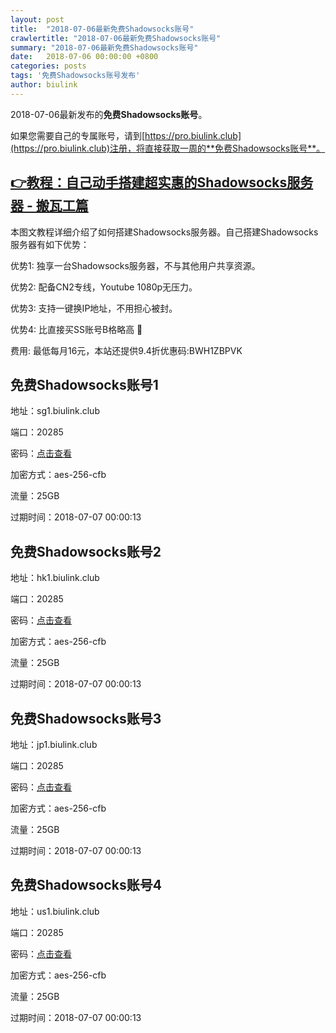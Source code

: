 ```yaml
---
layout: post
title:  "2018-07-06最新免费Shadowsocks账号"
crawlertitle: "2018-07-06最新免费Shadowsocks账号"
summary: "2018-07-06最新免费Shadowsocks账号"
date:   2018-07-06 00:00:00 +0800
categories: posts
tags: '免费Shadowsocks账号发布'
author: biulink
---
```


2018-07-06最新发布的**免费Shadowsocks账号**。

如果您需要自己的专属账号，请到[https://pro.biulink.club](https://pro.biulink.club)注册，将直接获取一周的**免费Shadowsocks账号**。

## [👉教程：自己动手搭建超实惠的Shadowsocks服务器 - 搬瓦工篇](https://github.com/Biulink/ShadowsocksTutorials/blob/master/%E6%95%99%E6%82%A8%E8%87%AA%E5%B7%B1%E5%8A%A8%E6%89%8B%E6%90%AD%E5%BB%BA%E8%B6%85%E5%AE%9E%E6%83%A0%E7%9A%84Shadowsocks%E6%9C%8D%E5%8A%A1%E5%99%A8%20-%20%E6%90%AC%E7%93%A6%E5%B7%A5%E7%AF%87.md)
  
  本图文教程详细介绍了如何搭建Shadowsocks服务器。自己搭建Shadowsocks服务器有如下优势：

  优势1: 独享一台Shadowsocks服务器，不与其他用户共享资源。

  优势2: 配备CN2专线，Youtube 1080p无压力。

  优势3: 支持一键换IP地址，不用担心被封。

  优势4: 比直接买SS账号B格略高 🙂

  费用: 最低每月16元，本站还提供9.4折优惠码:BWH1ZBPVK  
## 免费Shadowsocks账号1

地址：sg1.biulink.club

端口：20285

密码：[点击查看](https://github.com/Biulink/ShadowsocksTutorials/blob/master/publish/2018-07-06%E6%9C%80%E6%96%B0%E5%85%8D%E8%B4%B9Shadowsocks%E8%B4%A6%E5%8F%B7.md)

加密方式：aes-256-cfb

流量：25GB

过期时间：2018-07-07 00:00:13

## 免费Shadowsocks账号2

地址：hk1.biulink.club

端口：20285

密码：[点击查看](https://github.com/Biulink/ShadowsocksTutorials/blob/master/publish/2018-07-06%E6%9C%80%E6%96%B0%E5%85%8D%E8%B4%B9Shadowsocks%E8%B4%A6%E5%8F%B7.md)

加密方式：aes-256-cfb

流量：25GB

过期时间：2018-07-07 00:00:13

## 免费Shadowsocks账号3

地址：jp1.biulink.club

端口：20285

密码：[点击查看](https://github.com/Biulink/ShadowsocksTutorials/blob/master/publish/2018-07-06%E6%9C%80%E6%96%B0%E5%85%8D%E8%B4%B9Shadowsocks%E8%B4%A6%E5%8F%B7.md)

加密方式：aes-256-cfb

流量：25GB

过期时间：2018-07-07 00:00:13

## 免费Shadowsocks账号4

地址：us1.biulink.club

端口：20285

密码：[点击查看](https://github.com/Biulink/ShadowsocksTutorials/blob/master/publish/2018-07-06%E6%9C%80%E6%96%B0%E5%85%8D%E8%B4%B9Shadowsocks%E8%B4%A6%E5%8F%B7.md)

加密方式：aes-256-cfb

流量：25GB

过期时间：2018-07-07 00:00:13

